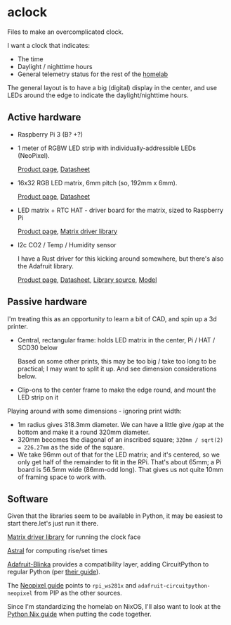 # aclock
Files to make an overcomplicated clock.

I want a clock that indicates:

- The time
- Daylight / nighttime hours
- General telemetry status for the rest of the
  [homelab](https://github.com/cceckman/homelab)

The general layout is to have a big (digital) display in the center, and use
LEDs around the edge to indicate the daylight/nighttime hours.

## Active hardware

- Raspberry Pi 3 (B? +?)
- 1 meter of RGBW LED strip with individually-addressible LEDs (NeoPixel).

  [Product page](http://www.adafruit.com/product/2846),
  [Datasheet](docs/SK6812RGBW.pdf)

- 16x32 RGB LED matrix, 6mm pitch (so, 192mm x 6mm).

  [Product page](https://www.adafruit.com/product/420),
  [Datasheet](docs/P420_Indoor-P6-8S-16x32-SMD3528.pdf)

- LED matrix + RTC HAT - driver board for the matrix, sized to Raspberry Pi

  [Product page](http://www.adafruit.com/product/2345),
  [Matrix driver library](https://github.com/hzeller/rpi-rgb-led-matrix)

- I2c CO2 / Temp / Humidity sensor

  I have a Rust driver for this kicking around somewhere, but there's also the
  Adafruit library.

  [Product page](https://www.adafruit.com/product/4867),
  [Datasheet](docs/SCD30.pdf),
  [Library source](https://github.com/adafruit/Adafruit_CircuitPython_SCD30),
  [Model](https://github.com/adafruit/Adafruit_CAD_Parts/tree/main/4867%20SCD-30%20C02%20Sensor)

## Passive hardware

I'm treating this as an opportunity to learn a bit of CAD, and spin up a 3d
printer.

- Central, rectangular frame: holds LED matrix in the center,
  Pi / HAT / SCD30 below

  Based on some other prints, this may be too big / take too long to be
  practical; I may want to split it up. And see dimension considerations below.

- Clip-ons to the center frame to make the edge round, and mount the LED strip
  on it

Playing around with some dimensions - ignoring print width:

- 1m radius gives 318.3mm diameter. We can have a little give /gap at the bottom
  and make it a round 320mm diameter.
- 320mm becomes the diagonal of an inscribed square;
  `320mm / sqrt(2) = 226.27mm` as the side of the square.
- We take 96mm out of that for the LED matrix; and it's centered, so we only get
  half of the remainder to fit in the RPi. That's about 65mm; a Pi board is
  56.5mm wide (86mm-odd long). That gives us not quite 10mm of framing space to
  work with.

## Software

Given that the libraries seem to be available in Python, it may be easiest to
start there.let's just run it
there.

[Matrix driver library](https://github.com/hzeller/rpi-rgb-led-matrix)
for running the clock face

[Astral](https://astral.readthedocs.io/en/latest/) for computing rise/set times

[Adafruit-Blinka](https://pypi.org/project/Adafruit-Blinka/)
provides a
compatibility layer, adding CircuitPython to regular Python (per
[their guide](https://learn.adafruit.com/circuitpython-on-raspberrypi-linux)).

The [Neopixel
guide](https://learn.adafruit.com/neopixels-on-raspberry-pi/python-usage) points
to `rpi_ws281x` and `adafruit-circuitpython-neopixel` from PIP as the other
sources.

Since I'm standardizing the homelab on NixOS, I'll also want to look at
the [Python Nix guide](https://nixos.wiki/wiki/Python) when putting the code
together.
